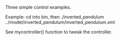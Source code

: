 Three simple control examples.

Example: 
cd into bin, then
./inverted_pendulum ../model/inverted_pendulum/inverted_pendulum.xml 

See mycontroller() function to tweak the controller.
